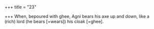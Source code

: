 +++
title = "23"

+++
When, bepoured with ghee, Agni bears his axe up and down,
like a (rich) lord (he bears [=wears]) his cloak [=ghee].